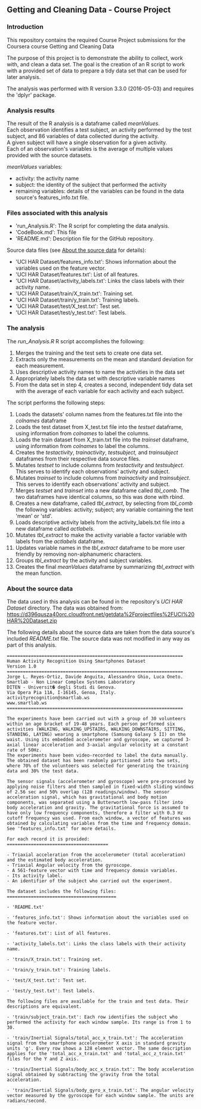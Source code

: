 ## Getting and Cleaning Data - Course Project ##

### Introduction ###

This repository contains the required Course Project submissions for the Coursera course Getting and Cleaning Data

The purpose of this project is to demonstrate the ability to collect, work with, and clean a data set.
The goal is the creation of an R script to work with a provided set of data to prepare a tidy data set that can be used for later analysis.

The analysis was performed with R version 3.3.0 (2016-05-03) and requires the 'dplyr' package.

### Analysis results ###
The result of the R analysis is a dataframe called *meanValues*.  
Each observation identifies a test subject, an activity performed by the test subject, and 86 variables of data collected during the activity.  
A given subject will have a single observation for a given activity.  
Each of an observation's variables is the average of multiple values provided with the source datasets.

*meanValues* variables:
* activity: the activity name
* subject: the identity of the subject that performed the activity
* remaining variables: details of the variables can be found in the data source's features_info.txt file.

### Files associated with this analysis ###

* 'run_Analysis.R': The R script for completing the data analysis.
*	'CodeBook.md': This file
*	'README.md': Description file for the GitHub repository.

Source data files (see [About the source data](#about-the-source-data) for details):
* 'UCI HAR Dataset/features_info.txt': Shows information about the variables used on the feature vector.
* 'UCI HAR Dataset/features.txt': List of all features.
* 'UCI HAR Dataset/activity_labels.txt': Links the class labels with their activity name.
* 'UCI HAR Dataset/train/X_train.txt': Training set.
* 'UCI HAR Dataset/train/y_train.txt': Training labels.
* 'UCI HAR Dataset/test/X_test.txt': Test set.
* 'UCI HAR Dataset/test/y_test.txt': Test labels.

### The analysis ###
The *run_Analysis.R* R script accomplishes the following:

1. Merges the training and the test sets to create one data set.
2. Extracts only the measurements on the mean and standard deviation for each measurement.
3. Uses descriptive activity names to name the activities in the data set
4. Appropriately labels the data set with descriptive variable names
5. From the data set in step 4, creates a second, independent tidy data set with the average of each variable for each activity and each subject.

The script performs the following steps:

1. Loads the datasets' column names from the features.txt file into the *colnames* dataframe
2. Loads the test dataset from X_test.txt file into the *testset* dataframe, using information from *colnames* to label the columns.
3. Loads the train dataset from X_train.txt file into the *trainset* dataframe, using information from *colnames* to label the columns.
4. Creates the *testactivity*, *trainactivity*, *testsubject,* and *trainsubject* dataframes from their respective data source files.
5. Mutates *testset* to include columns from *testactivity* and *testsubject*.  This serves to identify each observations' activity and subject.
6. Mutates *trainset* to include columns from *trainactivity* and *trainsubject*.  This serves to identify each observations' activity and subject.
7. Merges *testset* and *trainset* into a new dataframe called *tbl_comb*.  The two dataframes have identical columns, so this was done with rbind.
8. Creates a new dataframe, called *tbl_extract*, by selecting from *tbl_comb* the following variables: activity; subject; any variable containing the text 'mean' or 'std'.
9. Loads descriptive activity labels from the activity_labels.txt file into a new dataframe called *actlabels*.
10. Mutates *tbl_extract* to make the activity variable a factor variable with labels from the *actlabels* dataframe.
11. Updates variable names in the *tbl_extract* dataframe to be more user friendly by removing non-alphanumeric characters.
12. Groups *tbl_extract* by the activity and subject variables.
13. Creates the final *meanValues* dataframe by summarizing *tbl_extract* with the mean function.

### About the source data ###
The data used in this analysis can be found in the repository's *UCI HAR Dataset* directory.
The data was obtained from:   
https://d396qusza40orc.cloudfront.net/getdata%2Fprojectfiles%2FUCI%20HAR%20Dataset.zip

The following details about the source data are taken from the data source's included *README.txt* file.
The source data was not modified in any way as part of this analysis.
```
==================================================================
Human Activity Recognition Using Smartphones Dataset
Version 1.0
==================================================================
Jorge L. Reyes-Ortiz, Davide Anguita, Alessandro Ghio, Luca Oneto.
Smartlab - Non Linear Complex Systems Laboratory
DITEN - Universit� degli Studi di Genova.
Via Opera Pia 11A, I-16145, Genoa, Italy.
activityrecognition@smartlab.ws
www.smartlab.ws
==================================================================

The experiments have been carried out with a group of 30 volunteers within an age bracket of 19-48 years. Each person performed six activities (WALKING, WALKING_UPSTAIRS, WALKING_DOWNSTAIRS, SITTING, STANDING, LAYING) wearing a smartphone (Samsung Galaxy S II) on the waist. Using its embedded accelerometer and gyroscope, we captured 3-axial linear acceleration and 3-axial angular velocity at a constant rate of 50Hz.
The experiments have been video-recorded to label the data manually. The obtained dataset has been randomly partitioned into two sets, where 70% of the volunteers was selected for generating the training data and 30% the test data.

The sensor signals (accelerometer and gyroscope) were pre-processed by applying noise filters and then sampled in fixed-width sliding windows of 2.56 sec and 50% overlap (128 readings/window). The sensor acceleration signal, which has gravitational and body motion components, was separated using a Butterworth low-pass filter into body acceleration and gravity. The gravitational force is assumed to have only low frequency components, therefore a filter with 0.3 Hz cutoff frequency was used. From each window, a vector of features was obtained by calculating variables from the time and frequency domain. See 'features_info.txt' for more details.

For each record it is provided:
======================================

- Triaxial acceleration from the accelerometer (total acceleration) and the estimated body acceleration.
- Triaxial Angular velocity from the gyroscope.
- A 561-feature vector with time and frequency domain variables.
- Its activity label.
- An identifier of the subject who carried out the experiment.

The dataset includes the following files:
=========================================

- 'README.txt'

- 'features_info.txt': Shows information about the variables used on the feature vector.

- 'features.txt': List of all features.

- 'activity_labels.txt': Links the class labels with their activity name.

- 'train/X_train.txt': Training set.

- 'train/y_train.txt': Training labels.

- 'test/X_test.txt': Test set.

- 'test/y_test.txt': Test labels.

The following files are available for the train and test data. Their descriptions are equivalent.

- 'train/subject_train.txt': Each row identifies the subject who performed the activity for each window sample. Its range is from 1 to 30.

- 'train/Inertial Signals/total_acc_x_train.txt': The acceleration signal from the smartphone accelerometer X axis in standard gravity units 'g'. Every row shows a 128 element vector. The same description applies for the 'total_acc_x_train.txt' and 'total_acc_z_train.txt' files for the Y and Z axis.

- 'train/Inertial Signals/body_acc_x_train.txt': The body acceleration signal obtained by subtracting the gravity from the total acceleration.

- 'train/Inertial Signals/body_gyro_x_train.txt': The angular velocity vector measured by the gyroscope for each window sample. The units are radians/second.
```
